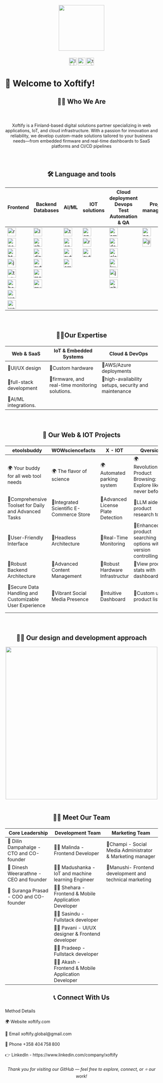 <div align="center">
  <img height="150" src="/images/7c8313c1-ab50-4483-9064-bba94c801b9e_removalai_preview.png"  />
</div>

###

<div align="center">
  <img src="https://img.shields.io/static/v1?message=LinkedIn&logo=linkedin&label=&color=0077B5&logoColor=white&labelColor=&style=for-the-badge" height="25" alt="linkedin logo"  />
  <img src="https://img.shields.io/static/v1?message=Youtube&logo=youtube&label=&color=FF0000&logoColor=white&labelColor=&style=for-the-badge" height="25" alt="youtube logo"  />
  <img src="https://img.shields.io/static/v1?message=Twitter&logo=twitter&label=&color=1DA1F2&logoColor=white&labelColor=&style=for-the-badge" height="25" alt="twitter logo"  />
</div>




###

<h1 align="left">👋 Welcome to Xoftify!</h1>

###

<h2 align="center">👩‍💻  Who We Are</h2>
<br>

###

<p align="center">Xoftify is a Finland-based digital solutions partner specializing in web applications, IoT, and cloud infrastructure. With a passion for innovation and reliability, we develop custom-made solutions tailored to your business needs—from embedded firmware and real-time dashboards to SaaS platforms and CI/CD pipelines</p>

###
<br>
<h2 align="center">🛠 Language and tools</h2>

###


| Frontend   | Backend Databases | AI/ML | IOT solutions |Cloud deployment Devops  Test Automation & QA | Project management |
|------------|---------          |-------|---------------|----------------------------------------------|--------------------|
|  <img src="https://cdn.jsdelivr.net/gh/devicons/devicon/icons/react/react-original.svg" height="28" alt="react logo"  /> | <img src="https://cdn.jsdelivr.net/gh/devicons/devicon/icons/laravel/laravel-original.svg" height="28" alt="laravel logo" name="laravel-logo"  /> |<img src="https://cdn.jsdelivr.net/gh/devicons/devicon/icons/tensorflow/tensorflow-original.svg" height="28" alt="tensorflow logo"  />| <img src="https://cdn.simpleicons.org/opencv/5C3EE8" height="28" alt="opencv logo"  />| <img src="https://cdn.jsdelivr.net/gh/devicons/devicon/icons/amazonwebservices/amazonwebservices-line-wordmark.svg" height="28" alt="amazonwebservices logo"  />| <img src="https://skillicons.dev/icons?i=notion" height="28" alt="notion logo"  />|
| <img src="https://cdn.jsdelivr.net/gh/devicons/devicon/icons/nextjs/nextjs-original.svg" height="28" alt="nextjs logo"  />   | <img src="https://cdn.jsdelivr.net/gh/devicons/devicon/icons/php/php-original.svg" height="28" alt="php logo"  /> |  <img src="https://cdn.jsdelivr.net/gh/devicons/devicon/icons/openal/openal-original.svg" height="28" alt="openal logo"  />|<img src="https://cdn.jsdelivr.net/gh/devicons/devicon/icons/raspberrypi/raspberrypi-original.svg" height="28" alt="raspberrypi logo"  />|<img src="https://cdn.jsdelivr.net/gh/devicons/devicon/icons/docker/docker-original.svg" height="28" alt="docker logo"  />|<img src="https://cdn.simpleicons.org/jira/0052CC" height="28" alt="jira logo"  />|
| <img src="https://cdn.jsdelivr.net/gh/devicons/devicon/icons/html5/html5-original.svg" height="28" alt="html5 logo"  />   |<img src="https://cdn.jsdelivr.net/gh/devicons/devicon/icons/django/django-plain.svg" height="28" alt="django logo"  /> | <img src="https://cdn.jsdelivr.net/gh/devicons/devicon/icons/pytorch/pytorch-original.svg" height="28" alt="pytorch logo"  />|<img src="https://cdn.simpleicons.org/pytorch/EE4C2C" height="28" alt="pytorch logo"  />|<img src="https://cdn.simpleicons.org/cloudflare/F38020" height="28" alt="cloudflare logo"  />|
|  <img src="https://cdn.jsdelivr.net/gh/devicons/devicon/icons/jquery/jquery-original.svg" height="28" alt="jquery logo"  /> |<img src="https://cdn.jsdelivr.net/gh/devicons/devicon/icons/python/python-original.svg" height="28" alt="python logo"  /> |<img src="https://skillicons.dev/icons?i=aws" height="28" alt="amazonwebservices logo"  />| |<img src="https://skillicons.dev/icons?i=kubernetes" height="28" alt="kubernetes logo"  />|  | |<img src="https://cdn.simpleicons.org/jenkins/D24939" height="28" alt="jenkins logo"  />||
| <img src="https://cdn.jsdelivr.net/gh/devicons/devicon/icons/tailwindcss/tailwindcss-original-wordmark.svg" height="28"  alt="tailwindcss logo"  /> | <img src="https://cdn.jsdelivr.net/gh/devicons/devicon/icons/mongodb/mongodb-original.svg" height="28" alt="mongodb logo"  />| | | <img src="https://cdn.simpleicons.org/jenkins/D24939" height="28" alt="jenkins logo"  />|
|   <img src="https://cdn.jsdelivr.net/gh/devicons/devicon/icons/bootstrap/bootstrap-original.svg" height="28" alt="bootstrap logo"  />                 |  <img src="https://cdn.jsdelivr.net/gh/devicons/devicon/icons/mysql/mysql-original.svg" height="28" alt="mysql logo"  />| | |<img src="https://skillicons.dev/icons?i=github" height="28" alt="github logo"  />| |
|   <img src="https://cdn.jsdelivr.net/gh/devicons/devicon/icons/wordpress/wordpress-original.svg" height="28" alt="wordpress logo"  />|
| <img src="https://cdn.jsdelivr.net/gh/devicons/devicon/icons/woocommerce/woocommerce-original.svg" height="28" alt="woocommerce logo"  />|

###
<br>

<h2 align="center">🧑‍💻Our Expertise</h2>


###
| Web & SaaS                       | IoT & Embedded Systems                         | Cloud & DevOps|
|------------                      |------------------------                        |---------------|
|🔸UI/UX design                   |🔸Custom hardware                               |🔸AWS/Azure deployments|
|🔸full-stack development         |🔸firmware, and real-time  monitoring solutions.|🔸high-availability setups, security and maintenance|
|🔸AI/ML integrations.            |                                                |                   |

<!-- <h5 align="left">🔷 Web & SaaS</h5>

###

<p align="left">🔸UI/UX design<br>🔸full-stack development<br>🔸AI/ML integrations.</p>

###

<h5 align="left">🔷 IoT & Embedded Systems</h5>

###

<p align="left">🔸Custom hardware<br>🔸firmware, and real-time  monitoring solutions.</p>

###

<h5 align="left">🔷Cloud & DevOps</h5>

###

<p align="left">🔸AWS/Azure deployments<br>🔸high-availability setups, security and maintenance</p>

###

<h2 align="left">🔥   My Stats :</h2>

### -->
###
<br>
<h2 align="center">🚀 Our Web & IOT Projects</h2>

###
| etoolsbuddy                                                  | WOWsciencefacts                       | X - IOT                        |Qversion| POS System|
|-------------                                                 |-----------------                      |--------                        |--------|-------------|
|🌍 Your buddy for all web tool needs                         |🌍 The flavor of science               |🌍 Automated parking system     |🌍 Revolutionizing Product Browsing: Explore like never before!|  🌍 Smart POS for seamless transactions |
| 🔺Comprehensive Toolset for Daily and Advanced Tasks           |🔺Integrated Scientific E-Commerce Store  |🔺Advanced License Plate Detection |🔺LLM aided product research tool| 🔺Real-time sales & inventory tracking |
| 🔺User-Friendly Interface                                      |🔺Headless Architecture                   |🔺Real-Time Monitoring             |🔺Enhanced product searching options with version controlling|🔺 Intuitive touch interface|
|🔺Robust Backend Architecture                                  |🔺Advanced Content Management             |🔺Robust Hardware Infrastructur    |🔺View product stats with dashboards|🔺 Secure payment support|
|🔺Secure Data Handling and Customizable User Experience        |🔺Vibrant Social Media Presence           |🔺Intuitive Dashboard              |🔺Custom user product listing|🔺 Customizable for any business type|





###



<br>
<h2 align="center">🧑‍💻 Our design and development approach</h2>
<div align="center">
<img src="/images/Brown Pastel Flowchart Diagram Graph Template.png" width="500" height="500"/>
</div>
<br>
<h2 align="center">🧑‍💻 Meet Our Team</h2>

###

|Core Leadership                       | Development Team                              | Marketing Team|
|--------------------------------------|-----------------------------------------------|---------------|
| 🔵 Dilin Dampahalge - CTO and CO-founder | 🧑‍💻 Malinda - Frontend Developer                  | 🔸Champi - Social Media Administrator & Marketing manager |
| 🔵 Dinesh Weerarathne -CEO and founder   | 🧑‍💻 Madushanka - IoT and machine learning Engineer|🔸Manushi- Frontend development and technical marketing |
|🔵 Suranga Prasad - COO and CO-founder   | 🧑‍💻 Shehara - Frontend & Mobile Application Developer|
|                                      | 🧑‍💻 Sasindu - Fullstack developer
|                                      | 🧑‍💻 Pavani - UI/UX designer & Frontend developer
|                                      | 🧑‍💻 Pradeep - Fullstack developer|
|                                      | 🧑‍💻 Akash - Frontend & Mobile Application Developer|


###



<h2 align="center">📞 Connect With Us</h2>

###

<p align="left">Method	Details<br><br>🌍 Website	xoftify.com<br><br>📩 Email	xoftify.global@gmail.com<br><br>📱 Phone	+358 404 758 800<br><br>👉 LinkedIn - https://www.linkedin.com/company/xoftify</p>

###


<h6 align="center">Thank you for visiting our GitHub — feel free to explore, connect, or ⭐ our work!</h6>

###
